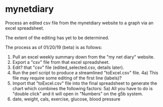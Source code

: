 # mynetdiary
Process an edited csv file from the mynetdiary website to a graph via an excel spreadsheet.

The extent of the editing has yet to be determined.

The process as of 01/20/19 (beta) is as follows:
1) Pull an excel weekly summary down from the "my net diary" website.
2) Export a "csv" file from that excel spreadsheet.
3) Edit? that "csv" file (edited_selected.csv, details later).
4) Run the perl script to produce a streamlined "toExcel.csv" file.
4a) This file may require some editing of the first line (labels)?
5) Import that "toExcel.csv" file into the final spreadsheet to generate the chart which combines the following factors:
5a) All you have to do is "double click" and it will open in "Numbers" on the g5b system.
6) date, weight, cals, exercise, glucose, blood pressure
